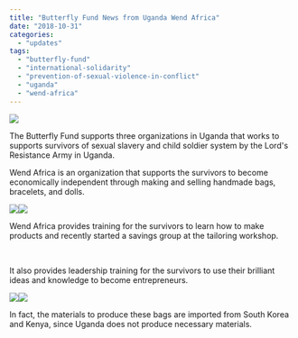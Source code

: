 ```yaml
---
title: "Butterfly Fund News from Uganda Wend Africa"
date: "2018-10-31"
categories: 
  - "updates"
tags: 
  - "butterfly-fund"
  - "international-solidarity"
  - "prevention-of-sexual-violence-in-conflict"
  - "uganda"
  - "wend-africa"
---
```


[![](https://r2.womenandwar.net/2018/11/IMG_2274-300x204.jpg)](https://r2.womenandwar.net/2018/11/IMG_2274.jpg)

The Butterfly Fund supports three organizations in Uganda that works to supports survivors of sexual slavery and child soldier system by the Lord's Resistance Army in Uganda.

Wend Africa is an organization that supports the survivors to become economically independent through making and selling handmade bags, bracelets, and dolls.

[![](https://r2.womenandwar.net/2018/11/IMG_2226-300x300.jpg)](https://r2.womenandwar.net/2018/11/IMG_2226.jpg)[![](https://r2.womenandwar.net/2018/11/IMG_2328-e1541038237807-225x300.jpg)](https://r2.womenandwar.net/2018/11/IMG_2328-e1541038237807.jpg)

Wend Africa provides training for the survivors to learn how to make products and recently started a savings group at the tailoring workshop.

 

It also provides leadership training for the survivors to use their brilliant ideas and knowledge to become entrepreneurs.

[![](https://r2.womenandwar.net/2018/11/IMG_7874-300x225.jpg)](https://r2.womenandwar.net/2018/11/IMG_7874.jpg)[![](https://r2.womenandwar.net/2018/11/IMG_7839-300x225.jpg)](https://r2.womenandwar.net/2018/11/IMG_7839.jpg)

In fact, the materials to produce these bags are imported from South Korea and Kenya, since Uganda does not produce necessary materials.
